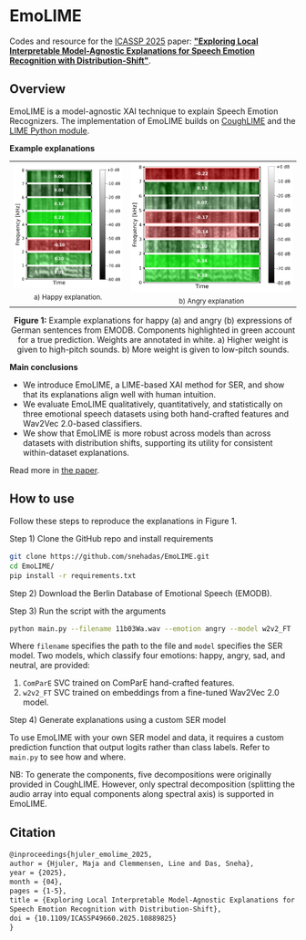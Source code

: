 # EmoLIME

Codes and resource for the [ICASSP 2025](https://2025.ieeeicassp.org/) paper: [**"Exploring Local Interpretable Model-Agnostic Explanations for Speech Emotion Recognition with
Distribution-Shift"**](https://arxiv.org/abs/2504.05368).

## Overview

EmoLIME is a model-agnostic XAI technique to explain Speech Emotion Recognizers.
The implementation of EmoLIME builds on [CoughLIME](https://github.com/glam-imperial/CoughLIME) and the [LIME Python module](https://github.com/marcotcr/lime).

**Example explanations**

<table>
  <tr>
    <td align="center">
      <img src="figures/10b01Fa_example.png" width="200"><br>
      <sub>a) Happy explanation.</sub>
    </td>
    <td align="center">
      <img src="figures/11b03Wa_example.png" width="300"><br>
      <sub>b) Angry explanation</sub>
    </td>
  </tr>
</table>

<p style="text-align: center;"><strong>Figure 1:</strong> Example explanations for happy (a) and angry (b) expressions of German sentences from EMODB. 
Components highlighted in green account for a true prediction. Weights are annotated in white.
a) Higher weight is given to high-pitch sounds. b) More weight is given to low-pitch sounds.</p>

**Main conclusions**
- We introduce EmoLIME, a LIME-based XAI method for SER, and show that its explanations align well with human intuition.
- We evaluate EmoLIME qualitatively, quantitatively, and statistically on three emotional speech datasets using both hand-crafted features and Wav2Vec 2.0-based classifiers.
- We show that EmoLIME is more robust across models than across datasets with distribution shifts, supporting its utility for consistent within-dataset explanations.

Read more in [the paper](https://arxiv.org/abs/2504.05368).

## How to use

Follow these steps to reproduce the explanations in Figure 1.

Step 1) Clone the GitHub repo and install requirements
```bash
git clone https://github.com/snehadas/EmoLIME.git
cd EmoLIME/
pip install -r requirements.txt
```  
Step 2) Download the Berlin Database of Emotional Speech (EMODB).

Step 3) Run the script with the arguments
```bash
python main.py --filename 11b03Wa.wav --emotion angry --model w2v2_FT
```
Where `filename` specifies the path to the file and `model` specifies the SER model.
Two models, which classify four emotions: happy, angry, sad, and neutral, are provided:
1. `ComParE` SVC trained on ComParE hand-crafted features.
2. `w2v2_FT` SVC trained on embeddings from a fine-tuned Wav2Vec 2.0 model.

Step 4) Generate explanations using a custom SER model

To use EmoLIME with your own SER model and data, it requires a custom prediction function that output logits rather than class labels.
Refer to `main.py` to see how and where.

NB: To generate the components, five decompositions were originally provided in CoughLIME.
However, only spectral decomposition (splitting the audio array into equal components along spectral axis) is supported in EmoLIME.




## Citation

```
@inproceedings{hjuler_emolime_2025,
author = {Hjuler, Maja and Clemmensen, Line and Das, Sneha},
year = {2025},
month = {04},
pages = {1-5},
title = {Exploring Local Interpretable Model-Agnostic Explanations for Speech Emotion Recognition with Distribution-Shift},
doi = {10.1109/ICASSP49660.2025.10889825}
}
```